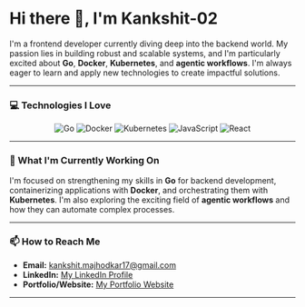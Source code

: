 # Hi there 👋, I'm Kankshit-02

I'm a frontend developer currently diving deep into the backend world. My passion lies in building robust and scalable systems, and I'm particularly excited about **Go**, **Docker**, **Kubernetes**, and **agentic workflows**. I'm always eager to learn and apply new technologies to create impactful solutions.

---

### 💻 Technologies I Love

<p align="center">
  <img src="https://img.shields.io/badge/-Go-00ADD8?style=for-the-badge&logo=go&logoColor=white" alt="Go" />
  <img src="https://img.shields.io/badge/-Docker-2496ED?style=for-the-badge&logo=docker&logoColor=white" alt="Docker" />
  <img src="https://img.shields.io/badge/-Kubernetes-326CE5?style=for-the-badge&logo=kubernetes&logoColor=white" alt="Kubernetes" />
  <img src="https://img.shields.io/badge/-JavaScript-F7DF1E?style=for-the-badge&logo=javascript&logoColor=black" alt="JavaScript" />
  <img src="https://img.shields.io/badge/-React-61DAFB?style=for-the-badge&logo=react&logoColor=white" alt="React" />
  </p>

---

### 🌱 What I'm Currently Working On

I'm focused on strengthening my skills in **Go** for backend development, containerizing applications with **Docker**, and orchestrating them with **Kubernetes**. I'm also exploring the exciting field of **agentic workflows** and how they can automate complex processes.

---

### 📫 How to Reach Me

-   **Email:** [kankshit.majhodkar17@gmail.com](mailto:kankshit.majhodkar17@gmail.com)
-   **LinkedIn:** [My LinkedIn Profile](https://www.linkedin.com/in/kankshit-majhodkar/)
-   **Portfolio/Website:** [My Portfolio Website](https://kankshit-02.github.io/the-portfolio/)

---
